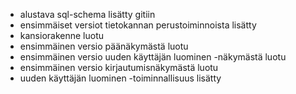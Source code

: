 
- alustava sql-schema lisätty gitiin
- ensimmäiset versiot tietokannan perustoiminnoista lisätty
- kansiorakenne luotu
- ensimmäinen versio päänäkymästä luotu
- ensimmäinen versio uuden käyttäjän luominen -näkymästä luotu
- ensimmäinen versio kirjautumisnäkymästä luotu
- uuden käyttäjän luominen -toiminnallisuus lisätty
